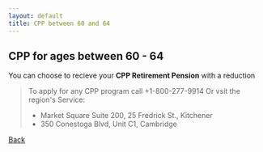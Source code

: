 ```yaml
---
layout: default
title: CPP between 60 and 64
---
```


## CPP for ages between 60 - 64

You can choose to recieve your **CPP Retirement Pension** with a reduction

>To apply for any CPP program call +1-800-277-9914 
>Or vsit the region's Service:
>- Market Square Suite 200, 25 Fredrick St., Kitchener
>- 350 Conestoga Blvd, Unit C1, Cambridge

[Back](./below65.html)
